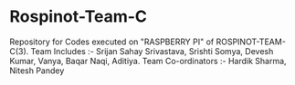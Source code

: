 # Rospinot-Team-C
Repository for Codes executed on "RASPBERRY PI" of ROSPINOT-TEAM-C(3). Team Includes :- Srijan Sahay Srivastava, Srishti Somya, Devesh Kumar, Vanya, Baqar Naqi, Aditiya. Team Co-ordinators :- Hardik Sharma, Nitesh Pandey
